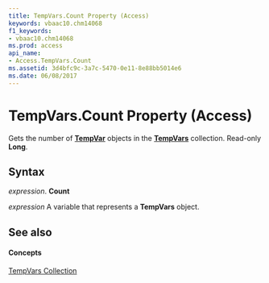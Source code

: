 ```yaml
---
title: TempVars.Count Property (Access)
keywords: vbaac10.chm14068
f1_keywords:
- vbaac10.chm14068
ms.prod: access
api_name:
- Access.TempVars.Count
ms.assetid: 3d4bfc9c-3a7c-5470-0e11-8e88bb5014e6
ms.date: 06/08/2017
---
```



# TempVars.Count Property (Access)

Gets the number of  **[TempVar](tempvar-object-access.md)** objects in the **[TempVars](tempvars-object-access.md)** collection. Read-only **Long**.


## Syntax

 _expression_. **Count**

 _expression_ A variable that represents a **TempVars** object.


## See also


#### Concepts


[TempVars Collection](tempvars-object-access.md)

